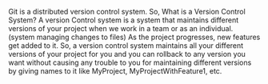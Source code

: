 Git is a distributed version control system. So, What is a Version Control System?
A version Control system is a system that maintains different versions of your project when we work in a team or as an individual. (system managing changes to files) As the project progresses, new features get added to it. So,
a version control system maintains all your different versions of your project for you and you can rollback to any version you want without causing any trouble to you for maintaining different versions by giving names to it like MyProject, MyProjectWithFeature1, etc.

